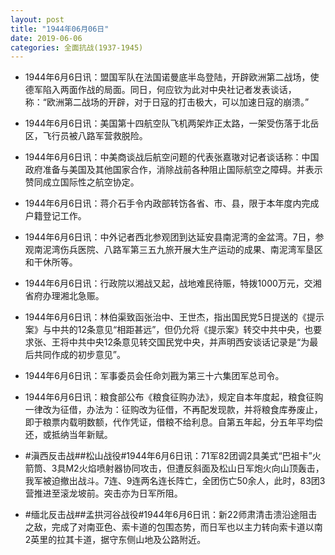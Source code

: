 ```yaml
---
layout: post
title: "1944年06月06日"
date: 2019-06-06
categories: 全面抗战(1937-1945)
---
```


<meta name="referrer" content="no-referrer" />

- 1944年6月6日讯：盟国军队在法国诺曼底半岛登陆，开辟欧洲第二战场，使德军陷入两面作战的局面。同日，何应钦为此对中央社记者发表谈话，称：“欧洲第二战场的开辟，对于日寇的打击极大，可以加速日寇的崩溃。” 

- 1944年6月6日讯：美国第十四航空队飞机两架炸正太路，一架受伤落于北岳区，飞行员被八路军营救脱险。 

- 1944年6月6日讯：中美商谈战后航空问题的代表张嘉璈对记者谈话称：中国政府准备与美国及其他国家合作，消除战前各种阻止国际航空之障碍。并表示赞同成立国际性之航空协定。 

- 1944年6月6日讯：蒋介石手令内政部转饬各省、市、县，限于本年度内完成户籍登记工作。 

- 1944年6月6日讯：中外记者西北参观团到达延安县南泥湾的金盆湾。7日，参观南泥湾伤兵医院、八路军第三五九旅开展大生产运动的成果、南泥湾军垦区和干休所等。 

- 1944年6月6日讯：行政院以湘战又起，战地难民待赈，特拨1000万元，交湘省府办理湘北急赈。 

- 1944年6月6日讯：林伯渠致函张治中、王世杰，指出国民党5日提送的《提示案》与中共的12条意见“相距甚远”，但仍允将《提示案》转交中共中央，也要求张、王将中共中央12条意见转交国民党中央，并声明西安谈话记录是“为最后共同作成的初步意见”。 

- 1944年6月6日讯：军事委员会任命刘戡为第三十六集团军总司令。 

- 1944年6月6日讯：粮食部公布《粮食征购办法》，规定自本年度起，粮食征购一律改为征借，办法为：征购改为征借，不再配发现款，并将粮食库券废止，即于粮票内载明数额，代作凭证，借粮不给利息。自第五年起，分五年平均偿还，或抵纳当年新赋。 

- #滇西反击战##松山战役#1944年6月6日讯：71军82团调2具美式“巴祖卡”火箭筒、3具M2火焰喷射器协同攻击，但遭反斜面及松山日军炮火向山顶轰击，我军被迫撤出战斗。7连、9连两名连长阵亡，全团伤亡50余人，此时，83团3营推进至滚龙坡前。突击亦为日军所阻。 

- #缅北反击战##孟拱河谷战役#1944年6月6日讯：新22师肃清击溃沿途阻击之敌，完成了对南亚色、索卡道的包围态势，而日军也以主力转向索卡道以南2英里的拉其卡道，据守东侧山地及公路附近。 

